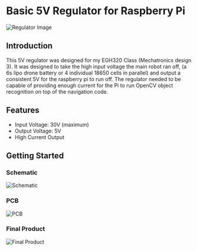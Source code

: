 # Basic 5V Regulator for Raspberry Pi

![Regulator Image](regulatorImage.jpg)

## Introduction

This 5V regulator was designed for my EGH320 Class (Mechatronics design 3). It was designed to take the high input voltage the main robot ran off, (a 6s lipo drone battery or 4 individual 18650 cells in parallel) and output a consistent 5V for the raspberry pi to run off. The regulator needed to be capable of providing enough current for the Pi to run OpenCV object recognition on top of the navigation code. 

## Features

- Input Voltage: 30V (maximum)
- Output Voltage: 5V
- High Current Output

## Getting Started

### Schematic

![Schematic](schematic.jpg)

### PCB

![PCB](pcb.jpg)

### Final Product

![Final Product](finalProduct.jpg)


